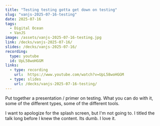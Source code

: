 ```yaml
---
title: "Testing testing gotta get down on testing"
slug: "vanjs-2025-07-16-testing"
date: 2025-07-16
tags:
  - Digital Ocean
  - VanJS
image: /assets/vanjs-2025-07-16-testing.jpg
link: /decks/vanjs-2025-07-16/
slides: /decks/vanjs-2025-07-16/
recording:
  type: youtube
  id: UpL58woHGGM
links:
  - type: recording
    url:  https://www.youtube.com/watch?v=UpL58woHGGM
  - type: slides
    url: /decks/vanjs-2025-07-16-testing/
---
```


Put together a presentation / primer on testing. What you can do with it, some of the different types, some of the different tools.

I want to apologize for the splash screen, but I'm not going to. I titled the talk long before I knew the content. Its dumb. I love it.
